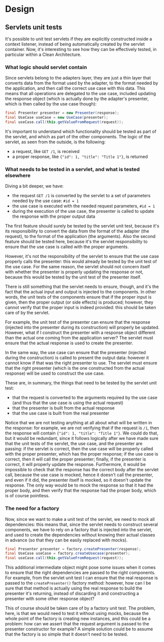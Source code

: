 # Design


## Servlets unit tests

It's possible to unit test servlets if they are explicitly constructed inside a context listener, instead of being
automatically created by the servlet container. Now, it's interesting to see how they can be effectively tested, in
particular within a Clean Architecture.


### What logic should servlet contain

Since servlets belong to the adapters layer, they are just a thin layer that converts data from the format used by the
adapter, to the format needed by the application, and then call the correct use case with this data. This means that
all operations are delegated to the use case, included updating the response object (which is actually done by the
adapter's presenter, which is then called by the use case though):

```java
final Presenter presenter = new Presenter(response);
final UseCase useCase = new UseCase(presenter);
final useCase.call(this.getValueFromRequest(request));
```

It's important to understand which functionality should be tested as part of the servlet, and which as part of the other
components. The logic of the servlet, as seen from the outside, is the following:
- a request, like `GET /1`, is received
- a proper response, like `{"id": 1, "title": "Title 1"}`, is returned


### What needs to be tested in a servlet, and what is tested elsewhere

Diving a bit deeper, we have:
- the request `GET /1` is converted by the servlet to a set of parameters needed by the use case: `#id = 1`
- the use case is executed with the needed request parameters, `#id = 1`
- during the execution of the use case, the presenter is called to update the response with the proper output data

The first feature should surely be tested by the servlet unit test, because it's its responsibility to convert the data
from the format of the adapter (the request), to the format of the application (the arguments). Also the second feature
should be tested here, because it's the servlet responsibility to ensure that the use case is called with the proper
arguments.

However, it's not the responsibility of the servlet to ensure that the use case properly calls the presenter:
this would already be tested by the unit test of the use case. For the same reason, the servlet should not concern
itself with whether the presenter is properly updating the response or not, because this would be tested by the unit
test of the presenter itself.

There is still something that the servlet needs to ensure, though, and it's the fact that the actual input and output
is injected to the components. In other words, the unit tests of the components ensure that if the proper input is
given, then the proper output (or side effects) is produced; however, they cannot verify that the proper input is
indeed provided: this should be taken care of by the servlet.

For example, the unit test of the presenter can ensure that the response (injected into the presenter during its
construction) will properly be updated. However, what if I construct the presenter with a response object different
than the actual one coming from the application server? The servlet must ensure that the actual response is used to
create the presenter.

In the same way, the use case can ensure that the presenter (injected during the construction) is called to present the
output data: however it cannot know if that was the right presenter to use. The servlet must ensure that the right
presenter (which is the one constructed from the actual response) will be used to construct the use case.

These are, in summary, the things that need to be tested by the servlet unit test:
- that the request is converted to the arguments required by the use case (and thus that the use case is using the
actual request)
- that the presenter is built from the actual response
- that the use case is built from the real presenter

Notice that we are not testing anything at all about what will be written in the response: for example, we are not
verifying that if the request is `/1`, then the response will contain `{"id": 1, "title": "Title 1"}`. We could do that,
but it would be redundant, since it follows logically after we have made sure that the unit tests of the servlet, the
use case, and the presenter are passing: if the servlet is correct, then the use case will be properly called with the
proper presenter, which has the proper response; if the use case is correct, then it will call the proper presenter;
finally, if the presenter is correct, it will properly update the response. Furthermore, it would be impossible to
check that the response has the correct body after the servlet call, because the use case is mocked, hence it doesn't
call the presenter, and even if it did, the presenter itself is mocked, so it doesn't update the response. The only way
would be to mock the response so that it had the proper body, and then verify that the response had the proper body,
which is of course pointless.


### The need for a factory

Now, since we want to make a unit test of the servlet, we need to mock all dependencies: this means that, since the
servlet needs to construct several components, we have to rely on a factory that is injected into the servlet, and used
to create the dependencies without knowing their actual classes in advance (so that they can be easily replaced with
mocks).

``` java
final Presenter presenter = factory.createPresenter(response);
final UseCase useCase = factory.createUsecase(presenter);
final useCase.call(this.getValueFromRequest(request));
```

This additional intermediate object might pose some issues when it comes to ensure that the right dependencies are
passed to the right components. For example, from the servlet unit test I can ensure that the real response is passed
to the `createPresenter()` factory method: however, how can I be sure that that method is actually using the real
response to build the presenter it's returning, instead of discarding it and constructing a presenter with some other
response object?

This of course should be taken care of by a factory unit test. The problem, here, is that we would need to test it
without using mocks, because the whole point of the factory is creating new instances, and this could be a problem:
how can we assert that the request argument is passed to the presenter constructor for example? A simple solution could
be to assume that the factory is so simple that it doesn't need to be tested.
